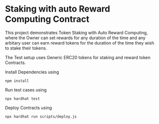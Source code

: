 # Staking with auto Reward Computing Contract

This project demonstrates Token Staking with Auto Reward Computing, where the Owner can set rewards for any duration of the time and any arbitary user can earn reward tokens for the duration of the time they wish to stake their tokens.

The Test setup uses Generic ERC20 tokens for staking and reward token Contracts.

Install Dependencies using
```shell
npm install
```
Run test cases using
```shell
npx hardhat test
```
Deploy Contracts using
```shell
npx hardhat run scripts/deploy.js
```